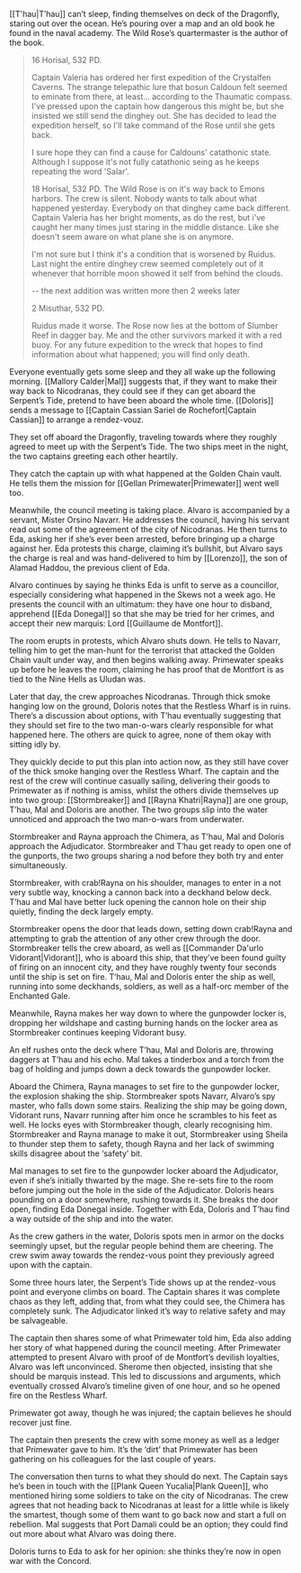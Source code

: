 [[T'hau|T’hau]] can’t sleep, finding themselves on deck of the Dragonfly, staring out over the ocean. He’s pouring over a map and an old book he found in the naval academy. The Wild Rose’s quartermaster is the author of the book. 

> 16 Horisal, 532 PD.
> 
> Captain Valeria has ordered her first expedition of the Crystalfen Caverns. The strange telepathic lure that bosun Caldoun felt seemed to eminate from there, at least... according to the Thaumatic compass. I've pressed upon the captain how dangerous this might be, but she insisted we still send the dinghey out. She has decided to lead the expedition herself, so I'll take command of the Rose until she gets back.
> 
> I sure hope they can find a cause for Caldouns' catathonic state. Although I suppose it's not fully catathonic seing as he keeps repeating the word 'Salar'. 
> 
> 18 Horisal, 532 PD.
> The Wild Rose is on it's way back to Emons harbors. The crew is silent. Nobody wants to talk about what happened yesterday. Everybody on that dinghey came back different. Captain Valeria has her bright moments, as do the rest, but i've caught her many times just staring in the middle distance. Like she doesn't seem aware on what plane she is on anymore. 
> 
> I'm not sure but I think it's a condition that is worsened by Ruidus. Last night the entire dinghey crew seemed completely out of it whenever that horrible moon showed it self from behind the clouds.
> 
> -- the next addition was written more then 2 weeks later
> 
> 2 Misuthar, 532 PD.
> 
> Ruidus made it worse. The Rose now lies at the bottom of Slumber Reef in dagger bay. Me and the other survivors marked it with a red buoy. For any future expedition to the wreck that hopes to find information about what happened; you will find only death. 

Everyone eventually gets some sleep and they all wake up the following morning. [[Mallory Calder|Mal]] suggests that, if they want to make their way back to Nicodranas, they could see if they can get aboard the Serpent’s Tide, pretend to have been aboard the whole time. [[Doloris]] sends a message to [[Captain Cassian Sariel de Rochefort|Captain Cassian]] to arrange a rendez-vouz.

They set off aboard the Dragonfly, traveling towards where they roughly agreed to meet up with the Serpent’s Tide. The two ships meet in the night, the two captains greeting each other heartily. 

They catch the captain up with what happened at the Golden Chain vault. He tells them the mission for [[Gellan Primewater|Primewater]] went well too.

Meanwhile, the council meeting is taking place. Alvaro is accompanied by a servant, Mister Orsino Navarr. He addresses the council, having his servant read out some of the agreement of the city of Nicodranas. He then turns to Eda, asking her if she’s ever been arrested, before bringing up a charge against her. Eda protests this charge, claiming it’s bullshit, but Alvaro says the charge is real and was hand-delivered to him by [[Lorenzo]], the son of Alamad Haddou, the previous client of Eda.  

Alvaro continues by saying he thinks Eda is unfit to serve as a councillor, especially considering what happened in the Skews not a week ago. He presents the council with an ultimatum: they have one hour to disband, apprehend [[Eda Donegal]] so that she may be tried for her crimes, and accept their new marquis: Lord [[Guillaume de Montfort]].

The room erupts in protests, which Alvaro shuts down. He tells to Navarr, telling him to get the man-hunt for the terrorist that attacked the Golden Chain vault under way, and then begins walking away. Primewater speaks up before he leaves the room, claiming he has proof that de Montfort is as tied to the Nine Hells as Uludan was.

Later that day, the crew approaches Nicodranas. Through thick smoke hanging low on the ground, Doloris notes that the Restless Wharf is in ruins. There’s a discussion about options, with T’hau eventually suggesting that they should set fire to the two man-o-wars clearly responsible for what happened here. The others are quick to agree, none of them okay with sitting idly by. 

They quickly decide to put this plan into action now, as they still have cover of the thick smoke hanging over the Restless Wharf. The captain and the rest of the crew will continue casually sailing, delivering their goods to Primewater as if nothing is amiss, whilst the others divide themselves up into two group: [[Stormbreaker]] and [[Rayna Khatri|Rayna]] are one group, T’hau, Mal and Doloris are another. The two groups slip into the water unnoticed and approach the two man-o-wars from underwater. 

Stormbreaker and Rayna approach the Chimera, as T’hau, Mal and Doloris approach the Adjudicator. Stormbreaker and T’hau get ready to open one of the gunports, the two groups sharing a nod before they both try and enter simultaneously. 

Stormbreaker, with crab!Rayna on his shoulder, manages to enter in a not very subtle way, knocking a cannon back into a deckhand below deck. T’hau and Mal have better luck opening the cannon hole on their ship quietly, finding the deck largely empty. 

Stormbreaker opens the door that leads down, setting down crab!Rayna and attempting to grab the attention of any other crew through the door. Stormbreaker tells the crew aboard, as well as [[Commander Da'urlo Vidorant|Vidorant]], who is aboard this ship, that they’ve been found guilty of firing on an innocent city, and they have roughly twenty four seconds until the ship is set on fire.
T’hau, Mal and Doloris enter the ship as well, running into some deckhands, soldiers, as well as a half-orc member of the Enchanted Gale. 

Meanwhile, Rayna makes her way down to where the gunpowder locker is, dropping her wildshape and casting burning hands on the locker area as Stormbreaker continues keeping Vidorant busy.

An elf rushes onto the deck where T’hau, Mal and Doloris are, throwing daggers at T’hau and his echo. Mal takes a tinderbox and a torch from the bag of holding and jumps down a deck towards the gunpowder locker.  

Aboard the Chimera, Rayna manages to set fire to the gunpowder locker, the explosion shaking the ship. Stormbreaker spots Navarr, Alvaro’s spy master, who falls down some stairs. Realizing the ship may be going down, Vidorant runs, Navarr running after him once he scrambles to his feet as well. He locks eyes with Stormbreaker though, clearly recognising him. Stormbreaker and Rayna manage to make it out, Stormbreaker using Sheila to thunder step them to safety, though Rayna and her lack of swimming skills disagree about the ‘safety’ bit. 

Mal manages to set fire to the gunpowder locker aboard the Adjudicator, even if she’s initially thwarted by the mage. She re-sets fire to the room before jumping out the hole in the side of the Adjudicator. Doloris hears pounding on a door somewhere, rushing towards it. She breaks the door open, finding Eda Donegal inside. Together with Eda, Doloris and T’hau find a way outside of the ship and into the water.

As the crew gathers in the water, Doloris spots men in armor on the docks seemingly upset, but the regular people behind them are cheering. The crew swim away towards the rendez-vous point they previously agreed upon with the captain. 

Some three hours later, the Serpent’s Tide shows up at the rendez-vous point and everyone climbs on board. The Captain shares it was complete chaos as they left, adding that, from what they could see, the Chimera has completely sunk. The Adjudicator linked it’s way to relative safety and may be salvageable. 

The captain then shares some of what Primewater told him, Eda also adding her story of what happened during the council meeting. After Primewater attempted to present Alvaro with proof of de Montfort’s devilish loyalties, Alvaro was left unconvinced. Sherome then objected, insisting that she should be marquis instead. This led to discussions and arguments, which eventually crossed Alvaro’s timeline given of one hour, and so he opened fire on the Restless Wharf. 

Primewater got away, though he was injured; the captain believes he should recover just fine. 

The captain then presents the crew with some money as well as a ledger that Primewater gave to him. It’s the ‘dirt’ that Primewater has been gathering on his colleagues for the last couple of years. 

The conversation then turns to what they should do next. The Captain says he’s been in touch with the [[Plank Queen Yucalia|Plank Queen]], who mentioned hiring some soldiers to take on the city of Nicodranas. The crew agrees that not heading back to Nicodranas at least for a little while is likely the smartest, though some of them want to go back now and start a full on rebellion. Mal suggests that Port Damali could be an option; they could find out more about what Alvaro was doing there. 

Doloris turns to Eda to ask for her opinion: she thinks they’re now in open war with the Concord.  